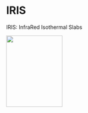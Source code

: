 # IRIS
IRIS: InfraRed Isothermal Slabs

<img src="https://github.com/munozcar/IRIS/assets/32044135/c045b724-755e-4f9e-b086-308ff66c098d"  width="150" height="190">

